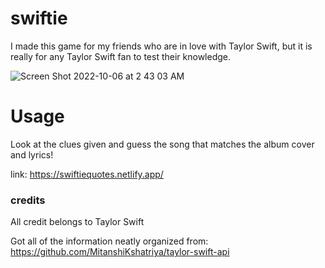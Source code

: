 # swiftie

I made this game for my friends who are in love with Taylor Swift, but it is really for any Taylor Swift fan to test their knowledge.

![Screen Shot 2022-10-06 at 2 43 03 AM](https://user-images.githubusercontent.com/48599109/194281157-0e8bac24-c6c3-4545-9e77-96bde3dd7b92.png)

# Usage

Look at the clues given and guess the song that matches the album cover and lyrics!

link: https://swiftiequotes.netlify.app/

### credits

All credit belongs to Taylor Swift

Got all of the information neatly organized from: https://github.com/MitanshiKshatriya/taylor-swift-api


